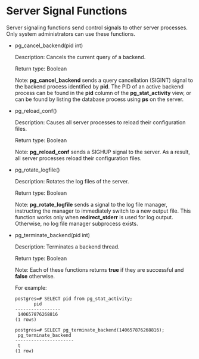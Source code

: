 # Server Signal Functions<a name="EN-US_TOPIC_0242370455"></a>

Server signaling functions send control signals to other server processes. Only system administrators can use these functions.

-   pg\_cancel\_backend\(pid int\)

    Description: Cancels the current query of a backend.

    Return type: Boolean

    Note:  **pg\_cancel\_backend**  sends a query cancellation \(SIGINT\) signal to the backend process identified by  **pid**. The PID of an active backend process can be found in the  **pid**  column of the  **pg\_stat\_activity**  view, or can be found by listing the database process using  **ps**  on the server.

-   pg\_reload\_conf\(\)

    Description: Causes all server processes to reload their configuration files.

    Return type: Boolean

    Note:  **pg\_reload\_conf**  sends a SIGHUP signal to the server. As a result, all server processes reload their configuration files.

-   pg\_rotate\_logfile\(\)

    Description: Rotates the log files of the server.

    Return type: Boolean

    Note:  **pg\_rotate\_logfile**  sends a signal to the log file manager, instructing the manager to immediately switch to a new output file. This function works only when  **redirect\_stderr**  is used for log output. Otherwise, no log file manager subprocess exists.

-   pg\_terminate\_backend\(pid int\)

    Description: Terminates a backend thread.

    Return type: Boolean

    Note: Each of these functions returns  **true**  if they are successful and  **false**  otherwise.

    For example:

    ```
    postgres=# SELECT pid from pg_stat_activity;
           pid       
    -----------------
     140657876268816
    (1 rows)
    
    postgres=# SELECT pg_terminate_backend(140657876268816);
     pg_terminate_backend 
    ----------------------
     t
    (1 row)
    ```


